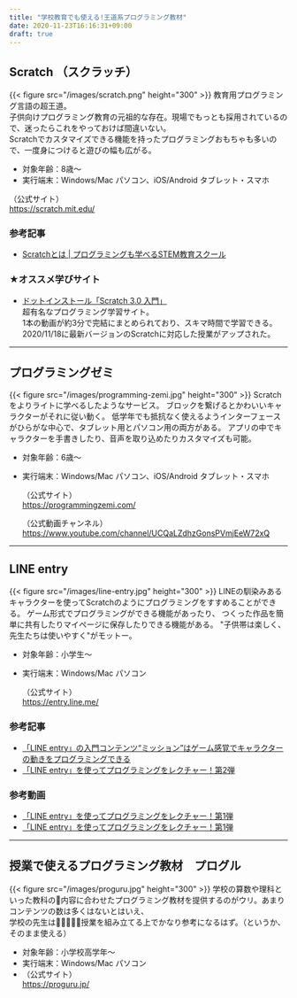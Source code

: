 ```yaml
---
title: "学校教育でも使える!王道系プログラミング教材"
date: 2020-11-23T16:16:31+09:00
draft: true
---
```

## Scratch （スクラッチ）
{{< figure src="/images/scratch.png" height="300" >}}
教育用プログラミング言語の超王道。  
子供向けプログラミング教育の元祖的な存在。現場でもっとも採用されているので、迷ったらこれをやっておけば間違いない。  
Scratchでカスタマイズできる機能を持ったプログラミングおもちゃも多いので、一度身につけると遊びの幅も広がる。    

- 対象年齢：8歳〜  
- 実行端末：Windows/Mac パソコン、iOS/Android タブレット・スマホ
  
 （公式サイト）  
  https://scratch.mit.edu/

### 参考記事
- [Scratchとは | プログラミングも学べるSTEM教育スクール](https://www.stemon.net/blogs/11113/)

### ★オススメ学びサイト
- [ドットインストール「Scratch 3.0 入門」](https://dotinstall.com/lessons/basic_scratch_v4)  
  超有名なプログラミング学習サイト。  
  1本の動画が約3分で完結にまとめられており、スキマ時間で学習できる。  
  2020/11/18に最新バージョンのScratchに対応した授業がアップされた。  

- - -
## プログラミングゼミ
{{< figure src="/images/programming-zemi.jpg" height="300" >}}
Scratchをよりライトに学べるしたようなサービス。
ブロックを繋げるとかわいいキャラクターがそれに従い動く。
低学年でも抵抗なく使えるようインターフェースがひらがな中心で、タブレット用とパソコン用の両方がある。
アプリの中でキャラクターを手書きしたり、音声を取り込めたりカスタマイズも可能。

- 対象年齢：6歳〜  
- 実行端末：Windows/Mac パソコン、iOS/Android タブレット・スマホ

  （公式サイト）  
  https://programmingzemi.com/

  （公式動画チャンネル）  
  https://www.youtube.com/channel/UCQaLZdhzGonsPVmjEeW72xQ

- - -

## LINE entry
{{< figure src="/images/line-entry.jpg" height="300" >}}
LINEの馴染みあるキャラクターを使ってScratchのようにプログラミングをすすめることができる。
ゲーム形式でプログラミングができる機能があったり、
つくった作品を簡単に共有したりマイページに保存したりできる機能がある。
"子供帯は楽しく、先生たちは使いやすく"がモットー。

- 対象年齢：小学生〜
- 実行端末：Windows/Mac パソコン
  
  （公式サイト）  
  https://entry.line.me/

### 参考記事
- [「LINE entry」の入門コンテンツ“ミッション”はゲーム感覚でキャラクターの動きをプログラミングできる](https://forest.watch.impress.co.jp/docs/serial/progedu/1258209.html)
- [「LINE entry」を使ってプログラミングをレクチャー！第2弾](https://www.youtube.com/watch?v=LMS1slWcuz8)

### 参考動画
- [「LINE entry」を使ってプログラミングをレクチャー！第1弾](https://www.youtube.com/watch?v=psWPN5Ql2QU)
- [「LINE entry」を使ってプログラミングをレクチャー！第1弾](https://www.youtube.com/watch?v=psWPN5Ql2QU)


- - -

## 授業で使えるプログラミング教材　プログル
{{< figure src="/images/proguru.jpg" height="300" >}}
学校の算数や理科といった教科の内容に合わせたプログラミング教材を提供するのがウリ。あまりコンテンツの数は多くはないとはいえ、  
学校の先生は授業を組み立てる上でかなり参考になるはず。（というか、そのまま使える）

- 対象年齢：小学校高学年〜
- 実行端末：Windows/Mac パソコン
- 
  （公式サイト）  
  https://proguru.jp/
